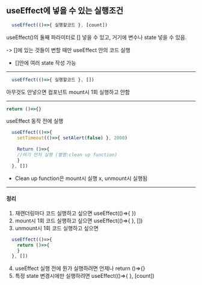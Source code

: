 ## useEffect에 넣을 수 있는 실행조건

```javaScript
  useEffect(()=>{ 실행할코드 }, [count])
```

useEffect()의 둘째 파라미터로 [] 넣을 수 있고, 거기에 변수나 state 넣을 수 있음.

-> []에 있는 것들이 변할 때만 useEffect 안의 코드 실행

* []안에 여러 state 작성 가능

------------------------

```javaScript
  useEffect(()=>{ 실행할코드 }, []) 
```
아무것도 안넣으면 컴포넌트 mount시 1회 실행하고 안함

------------------------

```javaScript
return ()=>{}
```
useEffect 동작 전에 실행

```javaScript
  useEffect(()=>{
    setTimeout(()=>{ setAlert(false) }, 2000)
    
    Return ()=>{
	//여기 먼저 실행 (별명:clean up function)
	}
  }, [])
```
* Clean up function은 mount시 실행 x, unmount시 실행됨

----------------------
<h4>정리</h4>

1. 재랜더링마다 코드 실행하고 싶으면 useEffect(()=>{ })
2. mount시 1회 코드 실행하고 싶으면 useEffect(()=>{ }, [])
3. unmount시 1회 코드 실행하고 싶으면 
```javaScript
  useEffect(()=>{
  	return ()=>{
  	}
  }, [])
```
4. useEffect 실행 전에 뭔가 실행하려면 언제나 return ()=>{}
5. 특정 state 변경시에만 실행하려면 useEffect(()=>{ }, [count])
